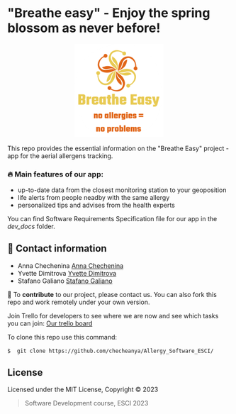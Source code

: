 # "Breathe easy" - Enjoy the spring blossom as never before!


<p align="center">
<img src="dev_docs/logo.png" alt="isolated"  width="200"/>
</p>

This repo provides the essential information on the "Breathe Easy" project - app for the aerial allergens tracking. 

### 🔥 Main features of our app:
* up-to-date data from the closest monitoring station to your geoposition
* life alerts from people neadby with the same allergy
* personalized tips and advises from the health experts


You can find Software Requirements Specification file for our app in the *dev_docs* folder. 

## 💬 Contact information

* Anna Chechenina [Anna Chechenina](mailto:anna.chechenina@alum.esci.upf.edu?subject=[GitHub]%20Source%20Han%20Sans)
* Yvette Dimitrova [Yvette Dimitrova](mailto:yvette.dimitrova@alum.esci.upf.edu?subject=[GitHub]%20Source%20Han%20Sans)
* Stafano Galiano [Stafano Galiano](mailto:stefano.galiano@alum.esci.upf.edu?subject=[GitHub]%20Source%20Han%20Sans)

🚀  To **contribute** to our project, please contact us. 
You can also fork this repo and work remotely under your own version. 

Join Trello for developers to see where we are now and see which tasks you can join:
[Our trello board](https://trello.com/invite/breatheeasysoftware/ATTIb7b926fe43588cce678784fc0729d18cEE1334C9) 

To clone this repo use this command:

```console
$  git clone https://github.com/checheanya/Allergy_Software_ESCI/
```

## License

Licensed under the MIT License, Copyright © 2023

> Software Development course, ESCI 2023
